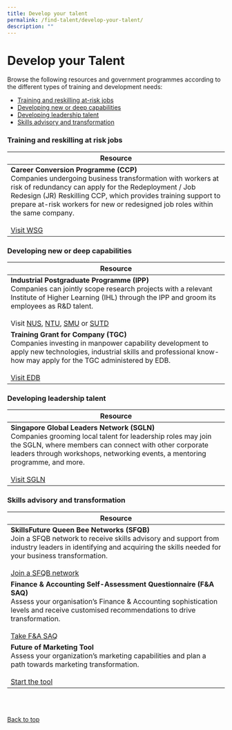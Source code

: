 ```yaml
---
title: Develop your talent
permalink: /find-talent/develop-your-talent/
description: ""
---
```

# Develop your Talent

Browse the following resources and government programmes according to the different types of training and development needs: 
* [Training and reskilling at-risk jobs](#training-and-reskilling-at-risk-jobs)
* [Developing new or deep capabilities](#developing-new-or-deep-capabilities)
* [Developing leadership talent](#developing-leadership-talent)
* [Skills advisory and transformation](#skills-advisory-and-transformation)


### Training and reskilling at risk jobs

| Resource | 
| -------- | 
| **Career Conversion Programme (CCP)**<br>Companies undergoing business transformation with workers at risk of redundancy can apply for the Redeployment / Job Redesign (JR) Reskilling CCP, which provides training support to prepare at-risk workers for new or redesigned job roles within the same company. <br><br> [Visit WSG](https://www.wsg.gov.sg/home/employers-industry-partners/workforce-development-job-redesign/career-conversion-programmes-employers)<br>|


### Developing new or deep capabilities 

| Resource | 
| -------- | 
| **Industrial Postgraduate Programme (IPP)**<br>Companies can jointly scope research projects with a relevant Institute of Higher Learning (IHL) through the IPP and groom its employees as R&amp;D talent.<br><br> Visit [NUS](https://cde.nus.edu.sg/graduate/graduate-programmes-by-research/phd-master-of-engineering-industrial-postgraduate-programme/), [NTU](https://www.ntu.edu.sg/graduate-college/admissions/programme/industrial-postgraduate-programme-(ipp)), [SMU](https://graduatestudies.smu.edu.sg/phd/industrial-postgraduate-programme) or [SUTD](https://www.sutd.edu.sg/Admissions/Graduate/Industrial-Programmes/EDB-IPP)<br>|
|**Training Grant for Company (TGC)**<br>Companies investing in manpower capability development to apply new technologies, industrial skills and professional know-how may apply for the TGC administered by EDB.<br><br>[Visit EDB](https://www.edb.gov.sg/en/how-we-help/incentives-and-schemes.html)|


### Developing leadership talent
| Resource | 
| -------- | 
| **Singapore Global Leaders Network (SGLN)**<br>Companies grooming local talent for leadership roles may join the SGLN, where members can connect with other corporate leaders through workshops, networking events, a mentoring programme, and more.<br><br> [Visit SGLN](https://www.sgln.hcli.org/)<br>|


### Skills advisory and transformation

| Resource | 
| -------- | 
| **SkillsFuture Queen Bee Networks (SFQB)**<br>Join a SFQB network to receive skills advisory and support from industry leaders in identifying and acquiring the skills needed for your business transformation.<br><br> [Join a SFQB network](https://www.gobusiness.gov.sg/enterprisejobskills/programmes-and-initiatives/upgrade-skills/skillsfuture-queen-bee-networks/)<br>|
|**Finance &amp; Accounting Self-Assessment Questionnaire (F&amp;A SAQ)**<br>Assess your organisation’s Finance &amp; Accounting sophistication levels and receive customised recommendations to drive transformation.<br><br>[Take F&amp;A SAQ](https://fa-saq.edb.gov.sg/corporate)|
|**Future of Marketing Tool**<br>Assess your organization’s marketing capabilities and plan a path towards marketing transformation.<br><br>[Start the tool](https://www.edb.gov.sg/en/future-of-marketing-tool.html)|

<br>
<br>

[Back to top](#develop-your-talent)